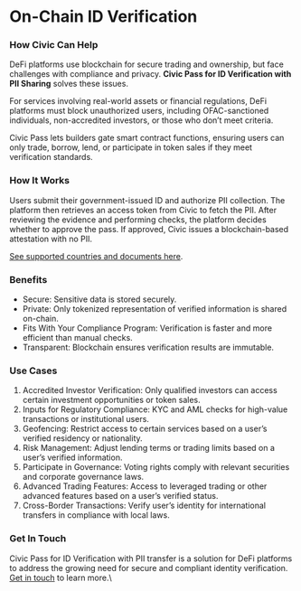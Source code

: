 # On-Chain ID Verification

### How Civic Can Help

DeFi platforms use blockchain for secure trading and ownership, but face challenges with compliance and privacy. **Civic Pass for ID Verification with PII Sharing** solves these issues.

For services involving real-world assets or financial regulations, DeFi platforms must block unauthorized users, including OFAC-sanctioned individuals, non-accredited investors, or those who don’t meet criteria.

Civic Pass lets builders gate smart contract functions, ensuring users can only trade, borrow, lend, or participate in token sales if they meet verification standards.

### How It Works

Users submit their government-issued ID and authorize PII collection. The platform then retrieves an access token from Civic to fetch the PII. After reviewing the evidence and performing checks, the platform decides whether to approve the pass. If approved, Civic issues a blockchain-based attestation with no PII.

[See supported countries and documents here](../../resources/supported-countries-and-docs.md).

### Benefits&#x20;

* Secure: Sensitive data is stored securely.
* Private: Only tokenized representation of verified information is shared on-chain.
* Fits With Your Compliance Program: Verification is faster and more efficient than manual checks.
* Transparent: Blockchain ensures verification results are immutable.

### Use Cases

1. Accredited Investor Verification: Only qualified investors can access certain investment opportunities or token sales.
2. Inputs for Regulatory Compliance: KYC and AML checks for high-value transactions or institutional users.
3. Geofencing: Restrict access to certain services based on a user’s verified residency or nationality.
4. Risk Management: Adjust lending terms or trading limits based on a user’s verified information.
5. Participate in Governance: Voting rights comply with relevant securities and corporate governance laws.
6. Advanced Trading Features: Access to leveraged trading or other advanced features based on a user’s verified status.
7. Cross-Border Transactions: Verify user’s identity for international transfers in compliance with local laws.

### Get In Touch

Civic Pass for ID Verification with PII transfer is a solution for DeFi platforms to address the growing need for secure and compliant identity verification. [Get in touch](https://civickey.typeform.com/req-custom) to learn more.\
